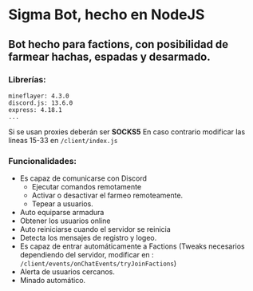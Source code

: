 # Sigma Bot, hecho en NodeJS
## Bot hecho para factions, con posibilidad de farmear hachas, espadas y desarmado.
### Librerías:
    mineflayer: 4.3.0
    discord.js: 13.6.0
    express: 4.18.1
    ...

Si se usan proxies deberán ser __**SOCKS5**__ En caso contrario modificar las lineas 15-33 en `/client/index.js`

### Funcionalidades:
* Es capaz de comunicarse con Discord
  * Ejecutar comandos remotamente
  * Activar o desactivar el farmeo remoteamente.
  * Tepear a usuarios.
* Auto equiparse armadura
* Obtener los usuarios online
* Auto reiniciarse cuando el servidor se reinicia
* Detecta los mensajes de registro y logeo.
* Es capaz de entrar automáticamente a Factions (Tweaks necesarios dependiendo del servidor, modificar en : `/client/events/onChatEvents/tryJoinFactions`)
* Alerta de usuarios cercanos.
* Minado automático.